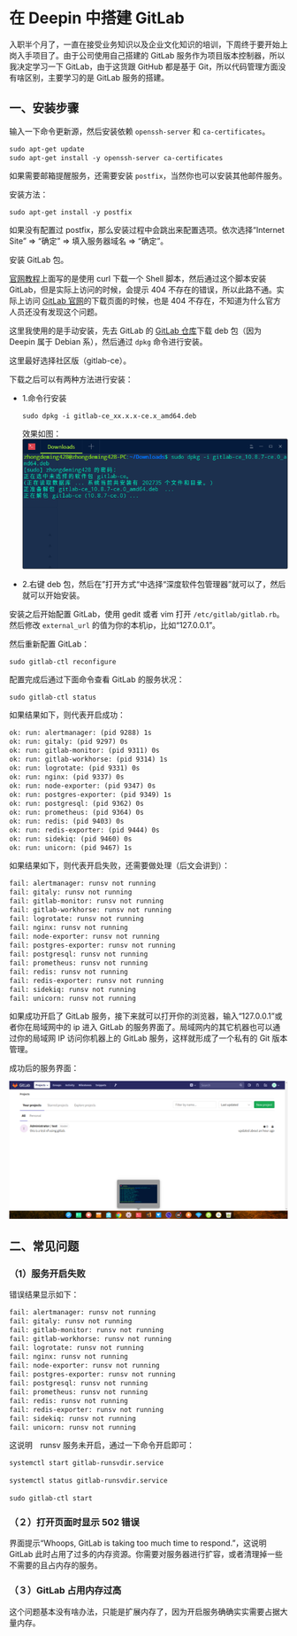 # 在 Deepin 中搭建 GitLab

入职半个月了，一直在接受业务知识以及企业文化知识的培训，下周终于要开始上岗入手项目了。由于公司使用自己搭建的 GitLab 服务作为项目版本控制器，所以我决定学习一下 GitLab，由于这货跟 GitHub 都是基于 Git，所以代码管理方面没有啥区别，主要学习的是 GitLab 服务的搭建。

## 一、安装步骤

输入一下命令更新源，然后安装依赖 `openssh-server` 和 `ca-certificates`。

    sudo apt-get update
    sudo apt-get install -y openssh-server ca-certificates

如果需要邮箱提醒服务，还需要安装 `postfix`，当然你也可以安装其他邮件服务。

安装方法：

    sudo apt-get install -y postfix

如果没有配置过 postfix，那么安装过程中会跳出来配置选项。依次选择“Internet Site” => “确定” => 填入服务器域名 => “确定”。

安装 GitLab 包。

[官网教程](https://about.gitlab.com/installation/#ubuntu)上面写的是使用 curl 下载一个 Shell 脚本，然后通过这个脚本安装 GitLab，但是实际上访问的时候，会提示 404 不存在的错误，所以此路不通。实际上访问 [GitLab 官网](https://about.gitlab.com/downloads/)的下载页面的时候，也是 404 不存在，不知道为什么官方人员还没有发现这个问题。

这里我使用的是手动安装，先去 GitLab 的 [GitLab 仓库](https://packages.gitlab.com/gitlab/gitlab-ce/)下载 deb 包（因为 Deepin 属于 Debian 系），然后通过 `dpkg` 命令进行安装。

这里最好选择社区版（gitlab-ce）。

下载之后可以有两种方法进行安装：

*   1.命令行安装

        sudo dpkg -i gitlab-ce_xx.x.x-ce.x_amd64.deb
    
    效果如图：
    ![截图](./pics/深度截图_deepin-terminal_20180728130718.png)

*   2.右键 deb 包，然后在”打开方式“中选择“深度软件包管理器”就可以了，然后就可以开始安装。

安装之后开始配置 GitLab，使用 gedit 或者 vim 打开 `/etc/gitlab/gitlab.rb`。然后修改 `external_url` 的值为你的本机ip，比如“127.0.0.1”。

然后重新配置 GitLab：

    sudo gitlab-ctl reconfigure

配置完成后通过下面命令查看 GitLab 的服务状况：

    sudo gitlab-ctl status

如果结果如下，则代表开启成功：

    ok: run: alertmanager: (pid 9288) 1s
    ok: run: gitaly: (pid 9297) 0s
    ok: run: gitlab-monitor: (pid 9311) 0s
    ok: run: gitlab-workhorse: (pid 9314) 1s
    ok: run: logrotate: (pid 9331) 0s
    ok: run: nginx: (pid 9337) 0s
    ok: run: node-exporter: (pid 9347) 0s
    ok: run: postgres-exporter: (pid 9349) 1s
    ok: run: postgresql: (pid 9362) 0s
    ok: run: prometheus: (pid 9364) 0s
    ok: run: redis: (pid 9403) 0s
    ok: run: redis-exporter: (pid 9444) 0s
    ok: run: sidekiq: (pid 9460) 0s
    ok: run: unicorn: (pid 9467) 1s

如果结果如下，则代表开启失败，还需要做处理（后文会讲到）：

    fail: alertmanager: runsv not running
    fail: gitaly: runsv not running
    fail: gitlab-monitor: runsv not running
    fail: gitlab-workhorse: runsv not running
    fail: logrotate: runsv not running
    fail: nginx: runsv not running
    fail: node-exporter: runsv not running
    fail: postgres-exporter: runsv not running
    fail: postgresql: runsv not running
    fail: prometheus: runsv not running
    fail: redis: runsv not running
    fail: redis-exporter: runsv not running
    fail: sidekiq: runsv not running
    fail: unicorn: runsv not running

如果成功开启了 GitLab 服务，接下来就可以打开你的浏览器，输入“127.0.0.1”或者你在局域网中的 ip 进入 GitLab 的服务界面了。局域网内的其它机器也可以通过你的局域网 IP 访问你机器上的 GitLab 服务，这样就形成了一个私有的 Git 版本管理。

成功后的服务界面：

![截图](./pics/深度截图_选择区域_20180728134235.png)

## 二、常见问题

### （1）服务开启失败

错误结果显示如下：

    fail: alertmanager: runsv not running
    fail: gitaly: runsv not running
    fail: gitlab-monitor: runsv not running
    fail: gitlab-workhorse: runsv not running
    fail: logrotate: runsv not running
    fail: nginx: runsv not running
    fail: node-exporter: runsv not running
    fail: postgres-exporter: runsv not running
    fail: postgresql: runsv not running
    fail: prometheus: runsv not running
    fail: redis: runsv not running
    fail: redis-exporter: runsv not running
    fail: sidekiq: runsv not running
    fail: unicorn: runsv not running

这说明　runsv 服务未开启，通过一下命令开启即可：

    systemctl start gitlab-runsvdir.service

    systemctl status gitlab-runsvdir.service

    sudo gitlab-ctl start

### （２）打开页面时显示 502 错误

界面提示“Whoops, GitLab is taking too much time to respond.”，这说明 GitLab 此时占用了过多的内存资源。你需要对服务器进行扩容，或者清理掉一些不需要的且占内存的服务。

### （３）GitLab 占用内存过高

这个问题基本没有啥办法，只能是扩展内存了，因为开启服务确确实实需要占据大量内存。